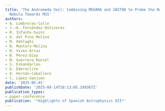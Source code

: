 ```yaml
---
title: 'The Andromeda Veil: Combining MEGARA and JAST80 to Probe the Nature of a Faint
  Nebula Towards M31'
authors:
- A. Lumbreras-Calle
- J.~A. Fernández-Ontiveros
- R. Infante-Sainz
- A. del Pino Molina
- M. Akhlaghi
- B. Montoro-Molina
- H. Vives-Arias
- B. Pérez-Dı́az
- M. Guerrero Roncel
- S. Eskandarlou
- A. Ederoclite
- A. Hernán-Caballero
- C. López-Sanjuan
date: '2025-05-01'
publishDate: '2025-08-14T18:13:05.199367Z'
publication_types:
- paper-conference
publication: '*Highlights of Spanish Astrophysics XII*'
---
```


